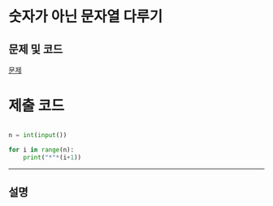 숫자가 아닌 문자열 다루기
=======

문제 및 코드
-----
[문제](https://www.acmicpc.net/problem/2438)




# 제출 코드

``` python

n = int(input())

for i in range(n):
    print("*"*(i+1))


```


- - - - - 

설명
------
